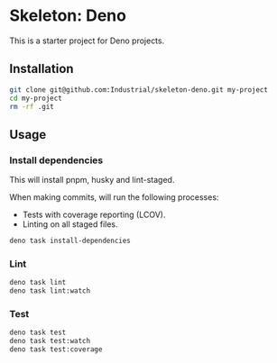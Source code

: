 # Skeleton: Deno

This is a starter project for Deno projects.

## Installation

```bash
git clone git@github.com:Industrial/skeleton-deno.git my-project
cd my-project
rm -rf .git
```

## Usage

### Install dependencies

This will install pnpm, husky and lint-staged.

When making commits, will run the following processes:

- Tests with coverage reporting (LCOV).
- Linting on all staged files.

```bash
deno task install-dependencies
```

### Lint

```bash
deno task lint
deno task lint:watch
```

### Test

```bash
deno task test
deno task test:watch
deno task test:coverage
```
